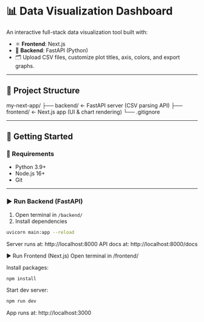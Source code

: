 # 📊 Data Visualization Dashboard

An interactive full-stack data visualization tool built with:

- ⚛️ **Frontend**: Next.js   
- 🚀 **Backend**: FastAPI (Python)  
- 🗂 Upload CSV files, customize plot titles, axis, colors, and export graphs.

---

## 🔧 Project Structure

my-next-app/
├── backend/ ← FastAPI server (CSV parsing API)
├── frontend/ ← Next.js app (UI & chart rendering)
└── .gitignore


---

## 🚀 Getting Started

### 🧠 Requirements

- Python 3.9+  
- Node.js 16+  
- Git

---

### ▶️ Run Backend (FastAPI)

1. Open terminal in `/backend/`
2. Install dependencies
```bash
uvicorn main:app --reload
```
Server runs at: http://localhost:8000
API docs at: http://localhost:8000/docs

▶️ Run Frontend (Next.js)
Open terminal in /frontend/

Install packages:

```bash
npm install
```
Start dev server:

```bash
npm run dev
```
App runs at: http://localhost:3000

